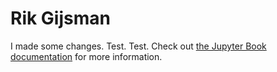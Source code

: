 # Rik Gijsman

I made some changes.
Test.
Test.
Check out [the Jupyter Book documentation](https://jupyterbook.org) for more information.

```{tableofcontents}
```